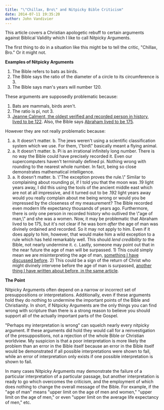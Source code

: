 ```yaml
---
title: "\"Chillax, Bro\" and Nitpicky Bible Criticism"
date: 2014-07-11 19:35:20
author: John Vandivier
---
```




This article covers a Christian apologetic rebuff to certain arguments against Biblical Validity which I like to call Nitpicky Arguments.

The first thing to do in a situation like this might be to tell the critic, \"Chillax, Bro.\" Or it might not.

<strong>Examples of Nitpicky Arguments</strong>
<ol>
	<li>The Bible refers to bats as birds.</li>
	<li>The Bible says the ratio of the diameter of a circle to its circumference is 3.</li>
	<li>The Bible says man's years will number 120.</li>
</ol>
These arguments are supposedly problematic because:
<ol>
	<li>Bats are mammals, birds aren't.</li>
	<li>The ratio is pi, not 3.</li>
	<li><a href=\"http://en.wikipedia.org/w/index.php?title=Oldest_people&amp;oldid=615652528\">Jeanne Calment, the oldest verified and recorded person in history, lived to be 122</a>. Also, the Bible says <a href=\"http://en.wikipedia.org/w/index.php?title=Abraham&amp;oldid=615668148\">Abraham lived to be 175</a>.</li>
</ol>
However they are not really problematic because:
<ol>
	<li>a. It doesn't matter. b. The jews weren't using a scientific classification system which we use. For them, \"bird\" basically meant a flying animal.</li>
	<li>a. It doesn't matter. b. Pi is an irrational infinitely long number. There is no way the Bible could have precisely recorded it. Even our supercomputers haven't terminally defined pi. Nothing wrong with rounding to the nearest whole number. In fact, being so close demonstrates mathematical intelligence.</li>
	<li>a. It doesn't matter. b. \"The exception proves the rule.\" Similar to complaining about rounding pi, if I told you that the moon was .19 light years away, I did this using the tools of the ancient middle east which are not at all impressive, and it turned out to be .192 light years away would you really complain about me being wrong or would you be impressed by the closeness of my measurement? The Bible recorded even modern life expectancy thousands of years ago. Furthermore, there is only one person in recorded history who outlived the \"age of man,\" and she was a women. Now, it may be problematic that Abraham lived to be 175, but it's not clear if he was born <em>after</em> the age of man was divinely ordained and recorded. So it may not apply to him. Even if it does apply to him, however, that would make him a wild exception to a rule which has held remarkably well. This should <em>lend credibility to </em>the Bible, not nearly undermine it. c. Lastly, someone may point out that in the near future the age of man will be surpassed. 1) This could simply mean we are misinterpreting the age of man, <a href=\"http://www.afterecon.com/philosophy-religion-and-apologetics/theology-age-man-prophecy-tool/\">something I have discussed before</a>. 2) This could be a sign of the return of Christ who might divinely intervene before the age of man is surpassed, <a href=\"http://www.afterecon.com/philosophy-religion-and-apologetics/theology-age-man-prophecy-tool/\">another thing I have written about before, in the same article</a>.</li>
</ol>
<strong>The Point</strong>

Nitpicky Arguments often depend on a narrow or incorrect set of presuppositions or interpretations. Additionally, even if these arguments hold they do nothing to undermine the important points of the Bible and Christianity. In short, if Nitpicky Arguments are the only things you can find wrong with scripture than there is a strong reason to believe you should support all of the actually important parts of the Gospel.

\"Perhaps my interpretation is wrong\" can squelch nearly every nitpicky argument. If these arguments did hold they would call for a reinvestigation of the presuppositions, not a rejection of the whole Bible or Christian worldview. My suspicion is that a poor interpretation is more likely the problem than an error in the Bible itself because an error in the Bible itself would be demonstrated if all possible interpretations were shown to fail, while an error of interpretation only exists if one possible interpretation is shown to fail.

In many cases Nitpicky Arguments may demonstrate the failure of a particular interpretation of a particular passage, but another interpretation is ready to go which overcomes the criticism, and the employment of which does nothing to change the overall message of the Bible. For example, if the \"age of man\" means \"upper limit on the age of men and women,\" \"upper limit on the age of men,\" or even \"upper limit on the average life expectancy of men,\" etc.